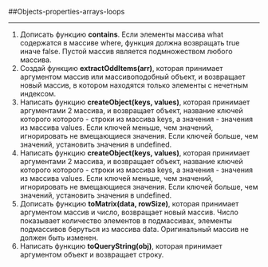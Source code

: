 ##Objects-properties-arrays-loops

----------

1. Дописать функцию **contains**. Если элементы массива what содержатся в массиве where, функция должна возвращать true иначе false. Пустой массив является подмножеством любого массива.
2. Создай функцию **extractOddItems(arr)**, которая принимает аргументом массив или массивоподобный объект, и возвращает новый массив, в котором находятся только элементы с нечетным индексом. 
3. Написать функцию **createObject(keys, values)**, которая принимает аргументами 2 массива, и возвращает объект, название ключей которого которого - строки из массива keys, а значения - значения из массива values. Если ключей меньше, чем значений, игнорировать не вмещающиеся значения. Если ключей больше, чем значений, установить значения в undefined. 
4.  Написать функцию **createObject(keys, values)**, которая принимает аргументами 2 массива, и возвращает объект, название ключей которого которого - строки из массива keys, а значения - значения из массива values. Если ключей меньше, чем значений, игнорировать не вмещающиеся значения. Если ключей больше, чем значений, установить значения в undefined.
5.   Дописать функцию **toMatrix(data, rowSize)**, которая принимает аргументом массив и число, возвращает новый массив. Число показывает количество элементов в подмассивах, элементы подмассивов беруться из массива data. Оригинальный массив не должен быть изменен.
6.   Написать функцию **toQueryString(obj)**, которая принимает аргументом объект и возвращает строку.
